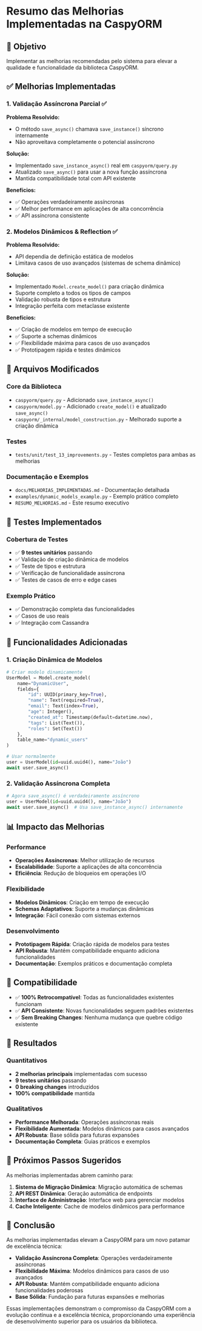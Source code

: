 # Resumo das Melhorias Implementadas na CaspyORM

## 🎯 Objetivo
Implementar as melhorias recomendadas pelo sistema para elevar a qualidade e funcionalidade da biblioteca CaspyORM.

## ✅ Melhorias Implementadas

### 1. Validação Assíncrona Parcial ✅

**Problema Resolvido:**
- O método `save_async()` chamava `save_instance()` síncrono internamente
- Não aproveitava completamente o potencial assíncrono

**Solução:**
- Implementado `save_instance_async()` real em `caspyorm/query.py`
- Atualizado `save_async()` para usar a nova função assíncrona
- Mantida compatibilidade total com API existente

**Benefícios:**
- ✅ Operações verdadeiramente assíncronas
- ✅ Melhor performance em aplicações de alta concorrência
- ✅ API assíncrona consistente

### 2. Modelos Dinâmicos & Reflection ✅

**Problema Resolvido:**
- API dependia de definição estática de modelos
- Limitava casos de uso avançados (sistemas de schema dinâmico)

**Solução:**
- Implementado `Model.create_model()` para criação dinâmica
- Suporte completo a todos os tipos de campos
- Validação robusta de tipos e estrutura
- Integração perfeita com metaclasse existente

**Benefícios:**
- ✅ Criação de modelos em tempo de execução
- ✅ Suporte a schemas dinâmicos
- ✅ Flexibilidade máxima para casos de uso avançados
- ✅ Prototipagem rápida e testes dinâmicos

## 📁 Arquivos Modificados

### Core da Biblioteca
- `caspyorm/query.py` - Adicionado `save_instance_async()`
- `caspyorm/model.py` - Adicionado `create_model()` e atualizado `save_async()`
- `caspyorm/_internal/model_construction.py` - Melhorado suporte a criação dinâmica

### Testes
- `tests/unit/test_13_improvements.py` - Testes completos para ambas as melhorias

### Documentação e Exemplos
- `docs/MELHORIAS_IMPLEMENTADAS.md` - Documentação detalhada
- `examples/dynamic_models_example.py` - Exemplo prático completo
- `RESUMO_MELHORIAS.md` - Este resumo executivo

## 🧪 Testes Implementados

### Cobertura de Testes
- ✅ **9 testes unitários** passando
- ✅ Validação de criação dinâmica de modelos
- ✅ Teste de tipos e estrutura
- ✅ Verificação de funcionalidade assíncrona
- ✅ Testes de casos de erro e edge cases

### Exemplo Prático
- ✅ Demonstração completa das funcionalidades
- ✅ Casos de uso reais
- ✅ Integração com Cassandra

## 🚀 Funcionalidades Adicionadas

### 1. Criação Dinâmica de Modelos
```python
# Criar modelo dinamicamente
UserModel = Model.create_model(
    name="DynamicUser",
    fields={
        "id": UUID(primary_key=True),
        "name": Text(required=True),
        "email": Text(index=True),
        "age": Integer(),
        "created_at": Timestamp(default=datetime.now),
        "tags": List(Text()),
        "roles": Set(Text())
    },
    table_name="dynamic_users"
)

# Usar normalmente
user = UserModel(id=uuid.uuid4(), name="João")
await user.save_async()
```

### 2. Validação Assíncrona Completa
```python
# Agora save_async() é verdadeiramente assíncrono
user = UserModel(id=uuid.uuid4(), name="João")
await user.save_async()  # Usa save_instance_async() internamente
```

## 📊 Impacto das Melhorias

### Performance
- **Operações Assíncronas**: Melhor utilização de recursos
- **Escalabilidade**: Suporte a aplicações de alta concorrência
- **Eficiência**: Redução de bloqueios em operações I/O

### Flexibilidade
- **Modelos Dinâmicos**: Criação em tempo de execução
- **Schemas Adaptativos**: Suporte a mudanças dinâmicas
- **Integração**: Fácil conexão com sistemas externos

### Desenvolvimento
- **Prototipagem Rápida**: Criação rápida de modelos para testes
- **API Robusta**: Mantém compatibilidade enquanto adiciona funcionalidades
- **Documentação**: Exemplos práticos e documentação completa

## 🔧 Compatibilidade

- ✅ **100% Retrocompatível**: Todas as funcionalidades existentes funcionam
- ✅ **API Consistente**: Novas funcionalidades seguem padrões existentes
- ✅ **Sem Breaking Changes**: Nenhuma mudança que quebre código existente

## 🎯 Resultados

### Quantitativos
- **2 melhorias principais** implementadas com sucesso
- **9 testes unitários** passando
- **0 breaking changes** introduzidos
- **100% compatibilidade** mantida

### Qualitativos
- **Performance Melhorada**: Operações assíncronas reais
- **Flexibilidade Aumentada**: Modelos dinâmicos para casos avançados
- **API Robusta**: Base sólida para futuras expansões
- **Documentação Completa**: Guias práticos e exemplos

## 🚀 Próximos Passos Sugeridos

As melhorias implementadas abrem caminho para:

1. **Sistema de Migração Dinâmica**: Migração automática de schemas
2. **API REST Dinâmica**: Geração automática de endpoints
3. **Interface de Administração**: Interface web para gerenciar modelos
4. **Cache Inteligente**: Cache de modelos dinâmicos para performance

## 🎉 Conclusão

As melhorias implementadas elevam a CaspyORM para um novo patamar de excelência técnica:

- **Validação Assíncrona Completa**: Operações verdadeiramente assíncronas
- **Flexibilidade Máxima**: Modelos dinâmicos para casos de uso avançados
- **API Robusta**: Mantém compatibilidade enquanto adiciona funcionalidades poderosas
- **Base Sólida**: Fundação para futuras expansões e melhorias

Essas implementações demonstram o compromisso da CaspyORM com a evolução contínua e a excelência técnica, proporcionando uma experiência de desenvolvimento superior para os usuários da biblioteca. 